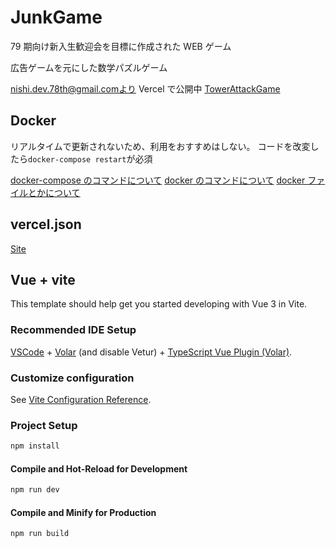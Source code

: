 # JunkGame

79 期向け新入生歓迎会を目標に作成された WEB ゲーム

広告ゲームを元にした数学パズルゲーム 

nishi.dev.78th@gmail.comより Vercel で公開中
[TowerAttackGame](https://tower-attack-game.vercel.app/)

## Docker

リアルタイムで更新されないため、利用をおすすめはしない。
コードを改変したら`docker-compose restart`が必須

[docker-compose のコマンドについて](https://knowledge.sakura.ad.jp/16862/)
[docker のコマンドについて](https://www.kagoya.jp/howto/cloud/container/dockercommand/)
[docker ファイルとかについて](https://qiita.com/Dai_Kentaro/items/de26054e8cf1e019a667)

## vercel.json

[Site](https://scrapbox.io/daikiojm/vue-router%E3%82%92%E4%BD%BF%E3%81%A3%E3%81%A3%E3%81%9FVue%E3%81%AESPA%E3%82%92Vercel%E3%81%AB%E3%83%9B%E3%82%B9%E3%83%88%E3%81%99%E3%82%8B%E3%81%A8%E3%81%8D%E3%81%AE%E6%B3%A8%E6%84%8F%E7%82%B9)

## Vue + vite

This template should help get you started developing with Vue 3 in Vite.

### Recommended IDE Setup

[VSCode](https://code.visualstudio.com/) + [Volar](https://marketplace.visualstudio.com/items?itemName=Vue.volar) (and disable Vetur) + [TypeScript Vue Plugin (Volar)](https://marketplace.visualstudio.com/items?itemName=Vue.vscode-typescript-vue-plugin).

### Customize configuration

See [Vite Configuration Reference](https://vitejs.dev/config/).

### Project Setup

```sh
npm install
```

#### Compile and Hot-Reload for Development

```sh
npm run dev
```

#### Compile and Minify for Production

```sh
npm run build
```
